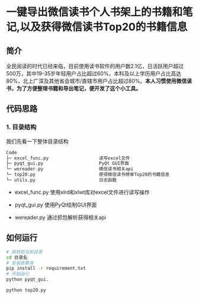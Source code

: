 # 一键导出微信读书个人书架上的书籍和笔记,以及获得微信读书Top20的书籍信息

## 简介

全民阅读的时代已经来临，目前使用读书软件的用户数2.1亿，日活跃用户超过500万，其中19-35岁年轻用户占比超过60%，本科及以上学历用户占比高达80%，北上广深及其他省会城市/直辖市用户占比超过80%。**本人习惯使用微信读书，为了方便整理书籍和导出笔记，便开发了这个小工具。**

## 代码思路

### 1. 目录结构
我们先看一下整体目录结构

```bash
Code
├─ excel_func.py                   读写excel文件
├─ pyqt_gui.py                     PyQt GUI界面
└─ wereader.py                     微信读书相关api
└─ top20.py                        获得微信读书榜单Top20的书籍信息
└─ utils.py                        日志函数

```
- excel_func.py
使用xlrd和xlwt库对excel文件进行读写操作

- pyqt_gui.py
使用PyQt绘制GUI界面

- wereader.py
通过抓包解析获得相关api

## 如何运行

```bash
# 跳转到当前目录
cd 目录名
# 安装依赖库
pip install -r requirement.txt
# 开始运行
python pyqt_gui.

python top20.py
```
